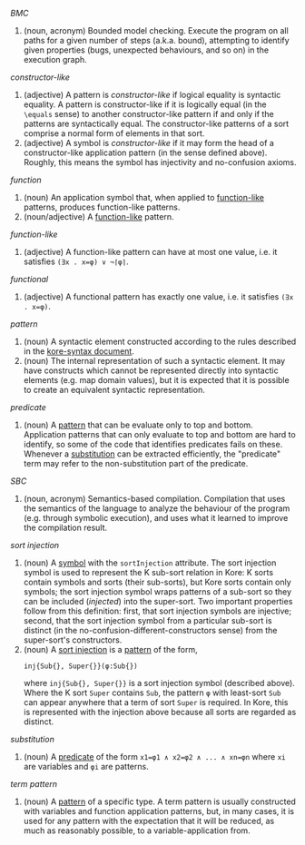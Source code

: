 <a name="BMC"></a>*BMC*

1. (noun, acronym)
   Bounded model checking. Execute the program on all paths for a given number of steps (a.k.a. bound), attempting to identify given properties (bugs, unexpected behaviours, and so on) in the execution graph.

<a name="constructor-like"></a>*constructor-like*

1. (adjective)
   A pattern is *constructor-like* if logical equality is syntactic equality.  A
   pattern is constructor-like if it is logically equal (in the `\equals` sense)
   to another constructor-like pattern if and only if the patterns are
   syntactically equal. The constructor-like patterns of a sort comprise a
   normal form of elements in that sort.
1. (adjective)
   A symbol is *constructor-like* if it may form the head of a constructor-like
   application pattern (in the sense defined above). Roughly, this means the
   symbol has injectivity and no-confusion axioms.


<a name="function"></a>*function*

1. (noun)
   An application symbol that, when applied to [function-like](#functionlike)
   patterns, produces function-like patterns.
1. (noun/adjective)
   A [function-like](#functionlike) pattern.

<a name="functionlike"></a>*function-like*

1. (adjective)
   A function-like pattern can have at most one value, i.e. it satisfies
   `(∃x . x=φ) ∨ ¬⌈φ⌉`.

<a name="functional"></a>*functional*

1. (adjective)
   A functional pattern has exactly one value, i.e. it satisfies `(∃x . x=φ)`.

<a name="pattern"></a>*pattern*

1. (noun)
   A syntactic element constructed according to the rules described in the
   [kore-syntax document](http://github.com/runtimeverification/haskell-backend/blob/master/docs/kore-syntax.md#patterns).
2. (noun)
   The internal representation of such a syntactic element. It may have
   constructs which cannot be represented directly into syntactic elements
   (e.g. map domain values), but it is expected that it is possible to create
   an equivalent syntactic representation.

<a name="predicate"></a>*predicate*

1. (noun)
   A [pattern](#pattern) that can be evaluate only to top and bottom.
   Application patterns that can only evaluate to top and bottom are hard to
   identify, so some of the code that identifies predicates fails on these.
   Whenever a [substitution](#substitution) can be extracted efficiently,
   the "predicate" term may refer to the non-substitution part of the predicate.

<a name="SBC"></a>*SBC*

1. (noun, acronym)
   Semantics-based compilation. Compilation that uses the semantics of the
   language to analyze the behaviour of the program (e.g. through symbolic
   execution), and uses what it learned to improve the compilation result.

<a name="sort-injection"></a>*sort injection*

1. (noun)
   A [symbol](#symbol) with the `sortInjection` attribute. The sort injection
   symbol is used to represent the K sub-sort relation in Kore: K sorts contain
   symbols and sorts (their sub-sorts), but Kore sorts contain only symbols; the
   sort injection symbol wraps patterns of a sub-sort so they can be included
   (_injected_) into the super-sort. Two important properties follow from this
   definition: first, that sort injection symbols are injective; second, that
   the sort injection symbol from a particular sub-sort is distinct (in the
   no-confusion-different-constructors sense) from the super-sort's
   constructors.
1. (noun)
   A [sort injection](#sort-injection) is a [pattern](#pattern) of the form,
   ```
   inj{Sub{}, Super{}}(φ:Sub{})
   ```
   where `inj{Sub{}, Super{}}` is a sort injection symbol (described
   above). Where the K sort `Super` contains `Sub`, the pattern `φ` with
   least-sort `Sub` can appear anywhere that a term of sort `Super` is
   required. In Kore, this is represented with the injection above because all
   sorts are regarded as distinct.

<a name="substitution"></a>*substitution*

1. (noun)
   A [predicate](#predicate) of the form `x1=φ1 ∧ x2=φ2 ∧ ... ∧ xn=φn` where
   `xi` are variables and `φi` are patterns.

<a name="termpattern"></a>*term pattern*

1. (noun)
   A [pattern](#pattern) of a specific type. A term pattern is usually
   constructed with variables and function application patterns, but,
   in many cases, it is used for any pattern with the expectation that it
   will be reduced, as much as reasonably possible,
   to a variable-application from.
